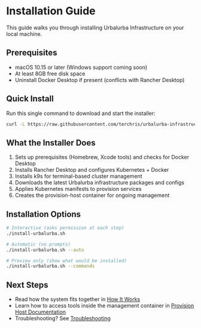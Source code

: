 # Installation Guide

This guide walks you through installing Urbalurba Infrastructure on your local machine.

## Prerequisites

- macOS 10.15 or later (Windows support coming soon)
- At least 8GB free disk space
- Uninstall Docker Desktop if present (conflicts with Rancher Desktop)

## Quick Install

Run this single command to download and start the installer:

```bash
curl -L https://raw.githubusercontent.com/terchris/urbalurba-infrastructure/main/install-urbalurba.sh -o install-urbalurba.sh && chmod +x install-urbalurba.sh && ./install-urbalurba.sh
```

## What the Installer Does

1. Sets up prerequisites (Homebrew, Xcode tools) and checks for Docker Desktop
2. Installs Rancher Desktop and configures Kubernetes + Docker
3. Installs k9s for terminal-based cluster management
4. Downloads the latest Urbalurba infrastructure packages and configs
5. Applies Kubernetes manifests to provision services
6. Creates the provision-host container for ongoing management

## Installation Options

```bash
# Interactive (asks permission at each step)
./install-urbalurba.sh

# Automatic (no prompts)
./install-urbalurba.sh --auto

# Preview only (show what would be installed)
./install-urbalurba.sh --commands
```

## Next Steps

- Read how the system fits together in [How It Works](HOW_IT_WORKS.md)
- Learn how to access tools inside the management container in [Provision Host Documentation](provision-host-readme.md)
- Troubleshooting? See [Troubleshooting](troubleshooting-readme.md)

